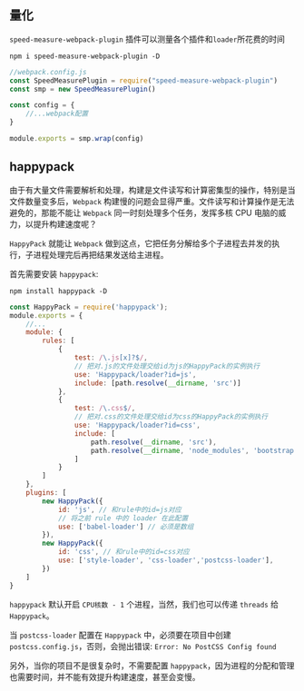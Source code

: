 ## 量化

`speed-measure-webpack-plugin` 插件可以测量各个插件和`loader`所花费的时间

```shell
npm i speed-measure-webpack-plugin -D
```

```js
//webpack.config.js
const SpeedMeasurePlugin = require("speed-measure-webpack-plugin")
const smp = new SpeedMeasurePlugin()

const config = {
    //...webpack配置
}

module.exports = smp.wrap(config)
```

## happypack

由于有大量文件需要解析和处理，构建是文件读写和计算密集型的操作，特别是当文件数量变多后，`Webpack` 构建慢的问题会显得严重。文件读写和计算操作是无法避免的，那能不能让 `Webpack` 同一时刻处理多个任务，发挥多核 CPU 电脑的威力，以提升构建速度呢？

`HappyPack` 就能让 `Webpack` 做到这点，它把任务分解给多个子进程去并发的执行，子进程处理完后再把结果发送给主进程。

首先需要安装 `happypack`:

```shell
npm install happypack -D
```

```js
const HappyPack = require('happypack');
module.exports = {
    //...
    module: {
        rules: [
            {
                test: /\.js[x]?$/,
                // 把对.js的文件处理交给id为js的HappyPack的实例执行
                use: 'Happypack/loader?id=js',
                include: [path.resolve(__dirname, 'src')]
            },
            {
                test: /\.css$/,
                // 把对.css的文件处理交给id为css的HappyPack的实例执行
                use: 'Happypack/loader?id=css',
                include: [
                    path.resolve(__dirname, 'src'),
                    path.resolve(__dirname, 'node_modules', 'bootstrap', 'dist')
                ]
            }
        ]
    },
    plugins: [
        new HappyPack({
            id: 'js', // 和rule中的id=js对应
            // 将之前 rule 中的 loader 在此配置
            use: ['babel-loader'] // 必须是数组
        }),
        new HappyPack({
            id: 'css', // 和rule中的id=css对应
            use: ['style-loader', 'css-loader','postcss-loader'],
        })
    ]
}
```

`happypack` 默认开启 `CPU核数 - 1` 个进程，当然，我们也可以传递 `threads` 给 `Happypack`。

当 `postcss-loader` 配置在 `Happypack` 中，必须要在项目中创建 `postcss.config.js`，否则，会抛出错误: `Error: No PostCSS Config found`

另外，当你的项目不是很复杂时，不需要配置 `happypack`，因为进程的分配和管理也需要时间，并不能有效提升构建速度，甚至会变慢。


